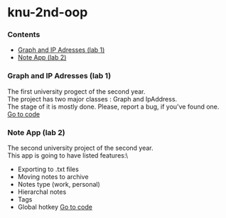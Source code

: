# knu-2nd-oop

### Contents
* [Graph and IP Adresses (lab 1)](https://github.com/tochanenko/knu-2nd-oop#graph-and-ip-adresses-lab-1)
* [Note App (lab 2)](https://github.com/tochanenko/knu-2nd-oop#note-app-lab-2)

### Graph and IP Adresses (lab 1)
The first university progect of the second year.\
The project has two major classes : Graph and IpAddress.\
The stage of it is mostly done. Please, report a bug, if you've found one.\
[Go to code](https://github.com/tochanenko/knu-2nd-oop/tree/master/Graph-IP-Addresses/Graph-IP-Addresses)

### Note App (lab 2)
The second university project of the second year.\
This app is going to have listed features:\
* Exporting to .txt files
* Moving notes to archive
* Notes type (work, personal)
* Hierarchal notes
* Tags
* Global hotkey
[Go to code](https://github.com/tochanenko/knu-2nd-oop/tree/master/Note-App)